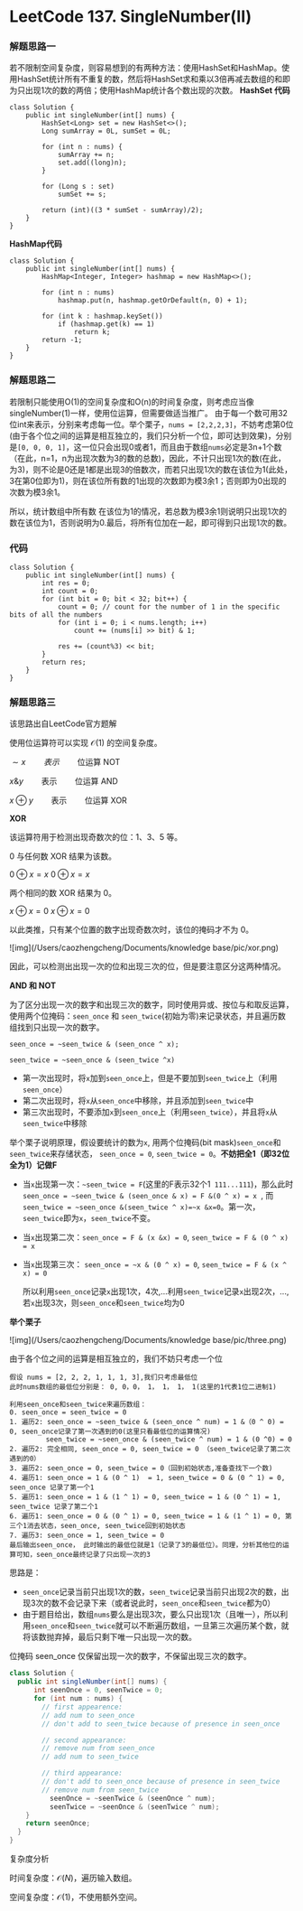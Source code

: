 # LeetCode 137. SingleNumber(II)

### 解题思路一

若不限制空间复杂度，则容易想到的有两种方法：使用HashSet和HashMap。使用HashSet统计所有不重复的数，然后将HashSet求和乘以3倍再减去数组的和即为只出现1次的数的两倍；使用HashMap统计各个数出现的次数。
**HashSet 代码**

```
class Solution {
    public int singleNumber(int[] nums) {
        HashSet<Long> set = new HashSet<>();
        Long sumArray = 0L, sumSet = 0L;

        for (int n : nums) {
            sumArray += n;
            set.add((long)n);
        }

        for (Long s : set) 
            sumSet += s;

        return (int)((3 * sumSet - sumArray)/2);
    }
}
```

**HashMap代码**

```
class Solution {
    public int singleNumber(int[] nums) {
        HashMap<Integer, Integer> hashmap = new HashMap<>();

        for (int n : nums)
            hashmap.put(n, hashmap.getOrDefault(n, 0) + 1);

        for (int k : hashmap.keySet())
            if (hashmap.get(k) == 1)
                return k;
        return -1;
    }
}
```

### 解题思路二

若限制只能使用O(1)的空间复杂度和O(n)的时间复杂度，则考虑应当像singleNumber(1)一样，使用位运算，但需要做适当推广。
由于每一个数可用32位int来表示，分别来考虑每一位。举个栗子，`nums = [2,2,2,3]`，不妨考虑第0位(由于各个位之间的运算是相互独立的，我们只分析一个位，即可达到效果)，分别是`[0, 0, 0, 1]`，这一位只会出现0或者1，而且由于数组`nums`必定是3n+1个数（在此，n=1，n为出现次数为3的数的总数)，因此，不计只出现1次的数(在此，为3)，则不论是0还是1都是出现3的倍数次，而若只出现1次的数在该位为1(此处，3在第0位即为1)，则在该位所有数的1出现的次数即为模3余1；否则即为0出现的次数为模3余1。

所以，统计数组中所有数 在该位为1的情况，若总数为模3余1则说明只出现1次的数在该位为1，否则说明为0.最后，将所有位加在一起，即可得到只出现1次的数。

### 代码

```
class Solution {
    public int singleNumber(int[] nums) {
        int res = 0;
        int count = 0;
        for (int bit = 0; bit < 32; bit++) {
            count = 0; // count for the number of 1 in the specific bits of all the numbers
            for (int i = 0; i < nums.length; i++) 
                count += (nums[i] >> bit) & 1;
            
            res += (count%3) << bit;
        }
        return res;
    }
}
```

### 解题思路三

该思路出自LeetCode官方题解

使用位运算符可以实现 $\mathcal{O}(1)$ 的空间复杂度。

$\sim x \qquad 表示 \qquad \textrm{位运算 NOT}$

$x \& y \qquad \textrm{表示} \qquad \textrm{位运算 AND}$

$x \oplus y \qquad \textrm{表示} \qquad \textrm{位运算 XOR}$



**XOR**

该运算符用于检测出现奇数次的位：1、3、5 等。

0 与任何数 XOR 结果为该数。

$0 \oplus x = x$
$0⊕x=x$

两个相同的数 XOR 结果为 0。

$x \oplus x = 0$
$x⊕x=0$

以此类推，只有某个位置的数字出现奇数次时，该位的掩码才不为 0。

![img](/Users/caozhengcheng/Documents/knowledge base/pic/xor.png)

因此，可以检测出出现一次的位和出现三次的位，但是要注意区分这两种情况。

**AND 和 NOT**

为了区分出现一次的数字和出现三次的数字，同时使用异或、按位与和取反运算，使用两个位掩码：`seen_once` 和 `seen_twice`(初始为零)来记录状态，并且遍历数组找到只出现一次的数字。

`seen_once = ~seen_twice & (seen_once ^ x); `

`seen_twice = ~seen_once & (seen_twice ^x)`

- 第一次出现时，将`x`加到`seen_once`上，但是不要加到`seen_twice`上（利用`seen_once`）
- 第二次出现时，将`x`从`seen_once`中移除，并且添加到`seen_twice`中
- 第三次出现时，不要添加`x`到`seen_once`上（利用`seen_twice`），并且将`x`从`seen_twice`中移除

举个栗子说明原理，假设要统计的数为`x`, 用两个位掩码(bit mask)`seen_once`和`seen_twice`来存储状态， `seen_once = 0`, `seen_twice = 0`。**不妨把全1（即32位全为1）记做F** 

- 当`x`出现第一次：`~seen_twice = F`(这里的F表示32个1` 111...111`)，那么此时`seen_once = ~seen_twice & (seen_once & x) = F &(0 ^ x) = x `, 而`seen_twice = ~seen_once &(seen_twice ^ x)=~x &x=0`。第一次，`seen_twice`即为`x`，`seen_twice`不变。

- 当`x`出现第二次：`seen_once = F & (x &x) = 0`, `seen_twice = F & (0 ^ x) = x`

- 当`x`出现第三次： `seen_once = ~x & (0 ^ x) = 0`, `seen_twice = F & (x ^ x) = 0`

  所以利用`seen_once`记录`x`出现1次，4次,...利用`seen_twice`记录`x`出现2次，..., 若`x`出现3次，则`seen_once`和`seen_twice`均为0
  
  
  

**举个栗子**

  ![img](/Users/caozhengcheng/Documents/knowledge base/pic/three.png)

由于各个位之间的运算是相互独立的，我们不妨只考虑一个位

```
假设 nums = [2, 2, 2, 1, 1, 1, 3],我们只考虑最低位
此时nums数组的最低位分别是： 0, 0，0， 1， 1， 1， 1(这里的1代表1位二进制1)

利用seen_once和seen_twice来遍历数组：
0. seen_once = seen_twice = 0
1. 遍历2: seen_once = ~seen_twice & (seen_once ^ num) = 1 &（0 ^ 0) = 0, seen_once记录了第一次遇到的0(这里只看最低位的运算情况)
         seen_twice = ~seen_once & (seen_twice ^ num) = 1 & (0 ^0) = 0
2. 遍历2: 完全相同, seen_once = 0, seen_twice = 0 （seen_twice记录了第二次遇到的0）
3. 遍历2: seen_once = 0, seen_twice = 0（回到初始状态,准备查找下一个数)
4. 遍历1: seen_once = 1 & (0 ^ 1)  = 1, seen_twice = 0 & (0 ^ 1) = 0, seen_once 记录了第一个1
5. 遍历1: seen_once = 1 & (1 ^ 1) = 0, seen_twice = 1 & (0 ^ 1) = 1, seen_twice 记录了第二个1
6. 遍历1: seen_once = 0 & (0 ^ 1) = 0, seen_twice = 1 & (1 ^ 1) = 0, 第三个1消去状态，seen_once, seen_twice回到初始状态
7. 遍历3: seen_once = 1, seen_twice = 0
最后输出seen_once， 此时输出的最低位就是1（记录了3的最低位）。同理，分析其他位的运算可知，seen_once最终记录了只出现一次的3

```



思路是：

- `seen_once`记录当前只出现1次的数，`seen_twice`记录当前只出现2次的数，出现3次的数不会记录下来（或者说此时，`seen_once`和`seen_twice`都为0）
- 由于题目给出，数组`nums`要么是出现3次，要么只出现1次（且唯一），所以利用`seen_once`和`seen_twice`就可以不断遍历数组，一旦第三次遍历某个数，就将该数抛弃掉，最后只剩下唯一只出现一次的数。







位掩码 seen_once 仅保留出现一次的数字，不保留出现三次的数字。

```Java
class Solution {
  public int singleNumber(int[] nums) {
      int seenOnce = 0, seenTwice = 0;
      for (int num : nums) {
        // first appearence: 
        // add num to seen_once 
        // don't add to seen_twice because of presence in seen_once

        // second appearance: 
        // remove num from seen_once 
        // add num to seen_twice

        // third appearance: 
        // don't add to seen_once because of presence in seen_twice
        // remove num from seen_twice
          seenOnce = ~seenTwice & (seenOnce ^ num);
          seenTwice = ~seenOnce & (seenTwice ^ num);
    }
    return seenOnce;
  }
}
```



复杂度分析

时间复杂度：$\mathcal{O}(N)$，遍历输入数组。

空间复杂度：$\mathcal{O}(1)$，不使用额外空间。

